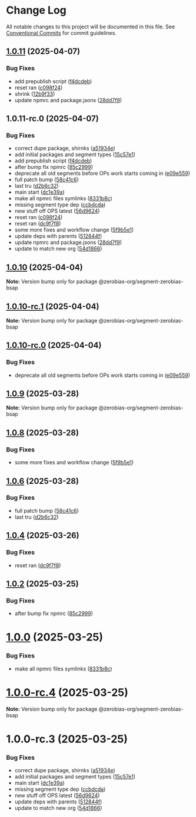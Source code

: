 # Change Log

All notable changes to this project will be documented in this file.
See [Conventional Commits](https://conventionalcommits.org) for commit guidelines.

## [1.0.11](https://github.com/zerobias-org/segment/compare/@zerobias-org/segment-zerobias-bsap@1.0.10...@zerobias-org/segment-zerobias-bsap@1.0.11) (2025-04-07)


### Bug Fixes

* add prepublish  script ([f4dcdeb](https://github.com/zerobias-org/segment/commit/f4dcdebd8680d01e015ebc89587a9f70d641afe4))
* reset ran ([c098f24](https://github.com/zerobias-org/segment/commit/c098f240eaf5c840d8c595e05e0ad4eee510fe71))
* shrink ([12b9f33](https://github.com/zerobias-org/segment/commit/12b9f3366b3d0b69018a20f5b5f01d86ad87753f))
* update npmrc and package.jsons ([28dd7f9](https://github.com/zerobias-org/segment/commit/28dd7f9ea06676c82b88aabf586f5bb6b974bf3b))





## 1.0.11-rc.0 (2025-04-07)


### Bug Fixes

*  correct dupe package, shirnks ([a51934e](https://github.com/zerobias-org/segment/commit/a51934eaf9c136bf9a64ba8b1994b2a09b84f7e7))
* add initial packages and segment types ([15c57e1](https://github.com/zerobias-org/segment/commit/15c57e1ec35e4f8e874690612ffc58ea74ac22c2))
* add prepublish  script ([f4dcdeb](https://github.com/zerobias-org/segment/commit/f4dcdebd8680d01e015ebc89587a9f70d641afe4))
* after bump fix npmrc ([85c2999](https://github.com/zerobias-org/segment/commit/85c29995a2c74a3739d1da8b061b57fe76135b6e))
* deprecate all old segments before OPs work starts coming in ([e09e559](https://github.com/zerobias-org/segment/commit/e09e55913f3c74f60068c73d4c94618274b0d87c))
* full patch bump ([58c41c6](https://github.com/zerobias-org/segment/commit/58c41c653cfbb06a985282feb95b46c91a14b853))
* last tru ([d2b6c32](https://github.com/zerobias-org/segment/commit/d2b6c322848d3781b0b23ff1c16df2f4c5de53ed))
* main start ([dc1e39a](https://github.com/zerobias-org/segment/commit/dc1e39abec6b94d5a7dfc01fd4ad2edbd062a316))
* make all npmrc files symlinks ([8331b8c](https://github.com/zerobias-org/segment/commit/8331b8c815fa1ddc808b849e2797c254c5a62039))
* missing segment type dep ([ccbdcda](https://github.com/zerobias-org/segment/commit/ccbdcda5a10c4e4e6d746d4b6f06c24e967410fd))
* new stuff off OPS latest ([56d9624](https://github.com/zerobias-org/segment/commit/56d962432ccca5405327dec620ca919a59b5154b))
* reset ran ([c098f24](https://github.com/zerobias-org/segment/commit/c098f240eaf5c840d8c595e05e0ad4eee510fe71))
* reset ran ([dc9f7f8](https://github.com/zerobias-org/segment/commit/dc9f7f8b88051a0b885df6807b341ee7065d4457))
* some more fixes and workflow change ([5f9b5e1](https://github.com/zerobias-org/segment/commit/5f9b5e163104603ae2ecd9425b9e8d92926464c0))
* update deps with parents ([512844f](https://github.com/zerobias-org/segment/commit/512844fdc5a277dba774088c66cfc96abe64345d))
* update npmrc and package.jsons ([28dd7f9](https://github.com/zerobias-org/segment/commit/28dd7f9ea06676c82b88aabf586f5bb6b974bf3b))
* update to match new org ([54d1866](https://github.com/zerobias-org/segment/commit/54d18668c5a566d6df4a8577c3d044561147d46e))





## [1.0.10](https://github.com/zerobias-org/segment/compare/@zerobias-org/segment-zerobias-bsap@1.0.10-rc.1...@zerobias-org/segment-zerobias-bsap@1.0.10) (2025-04-04)

**Note:** Version bump only for package @zerobias-org/segment-zerobias-bsap





## [1.0.10-rc.1](https://github.com/zerobias-org/segment/compare/@zerobias-org/segment-zerobias-bsap@1.0.10-rc.0...@zerobias-org/segment-zerobias-bsap@1.0.10-rc.1) (2025-04-04)

**Note:** Version bump only for package @zerobias-org/segment-zerobias-bsap





## [1.0.10-rc.0](https://github.com/zerobias-org/segment/compare/@zerobias-org/segment-zerobias-bsap@1.0.9...@zerobias-org/segment-zerobias-bsap@1.0.10-rc.0) (2025-04-04)


### Bug Fixes

* deprecate all old segments before OPs work starts coming in ([e09e559](https://github.com/zerobias-org/segment/commit/e09e55913f3c74f60068c73d4c94618274b0d87c))





## [1.0.9](https://github.com/zerobias-org/segment/compare/@zerobias-org/segment-zerobias-bsap@1.0.8...@zerobias-org/segment-zerobias-bsap@1.0.9) (2025-03-28)

**Note:** Version bump only for package @zerobias-org/segment-zerobias-bsap





## [1.0.8](https://github.com/zerobias-org/segment/compare/@zerobias-org/segment-zerobias-bsap@1.0.6...@zerobias-org/segment-zerobias-bsap@1.0.8) (2025-03-28)


### Bug Fixes

* some more fixes and workflow change ([5f9b5e1](https://github.com/zerobias-org/segment/commit/5f9b5e163104603ae2ecd9425b9e8d92926464c0))





## [1.0.6](https://github.com/zerobias-org/segment/compare/@zerobias-org/segment-zerobias-bsap@1.0.4...@zerobias-org/segment-zerobias-bsap@1.0.6) (2025-03-28)


### Bug Fixes

* full patch bump ([58c41c6](https://github.com/zerobias-org/segment/commit/58c41c653cfbb06a985282feb95b46c91a14b853))
* last tru ([d2b6c32](https://github.com/zerobias-org/segment/commit/d2b6c322848d3781b0b23ff1c16df2f4c5de53ed))





## [1.0.4](https://github.com/zerobias-org/segment/compare/@zerobias-org/segment-zerobias-bsap@1.0.2...@zerobias-org/segment-zerobias-bsap@1.0.4) (2025-03-26)


### Bug Fixes

* reset ran ([dc9f7f8](https://github.com/zerobias-org/segment/commit/dc9f7f8b88051a0b885df6807b341ee7065d4457))





## [1.0.2](https://github.com/zerobias-org/segment/compare/@zerobias-org/segment-zerobias-bsap@1.0.1...@zerobias-org/segment-zerobias-bsap@1.0.2) (2025-03-25)


### Bug Fixes

* after bump fix npmrc ([85c2999](https://github.com/zerobias-org/segment/commit/85c29995a2c74a3739d1da8b061b57fe76135b6e))





# [1.0.0](https://github.com/zerobias-org/segment/compare/@zerobias-org/segment-zerobias-bsap@1.0.0-rc.4...@zerobias-org/segment-zerobias-bsap@1.0.0) (2025-03-25)


### Bug Fixes

* make all npmrc files symlinks ([8331b8c](https://github.com/zerobias-org/segment/commit/8331b8c815fa1ddc808b849e2797c254c5a62039))





# [1.0.0-rc.4](https://github.com/zerobias-org/segment/compare/@zerobias-org/segment-zerobias-bsap@1.0.0-rc.3...@zerobias-org/segment-zerobias-bsap@1.0.0-rc.4) (2025-03-25)

**Note:** Version bump only for package @zerobias-org/segment-zerobias-bsap





# 1.0.0-rc.3 (2025-03-25)


### Bug Fixes

*  correct dupe package, shirnks ([a51934e](https://github.com/zerobias-org/segment/commit/a51934eaf9c136bf9a64ba8b1994b2a09b84f7e7))
* add initial packages and segment types ([15c57e1](https://github.com/zerobias-org/segment/commit/15c57e1ec35e4f8e874690612ffc58ea74ac22c2))
* main start ([dc1e39a](https://github.com/zerobias-org/segment/commit/dc1e39abec6b94d5a7dfc01fd4ad2edbd062a316))
* missing segment type dep ([ccbdcda](https://github.com/zerobias-org/segment/commit/ccbdcda5a10c4e4e6d746d4b6f06c24e967410fd))
* new stuff off OPS latest ([56d9624](https://github.com/zerobias-org/segment/commit/56d962432ccca5405327dec620ca919a59b5154b))
* update deps with parents ([512844f](https://github.com/zerobias-org/segment/commit/512844fdc5a277dba774088c66cfc96abe64345d))
* update to match new org ([54d1866](https://github.com/zerobias-org/segment/commit/54d18668c5a566d6df4a8577c3d044561147d46e))
